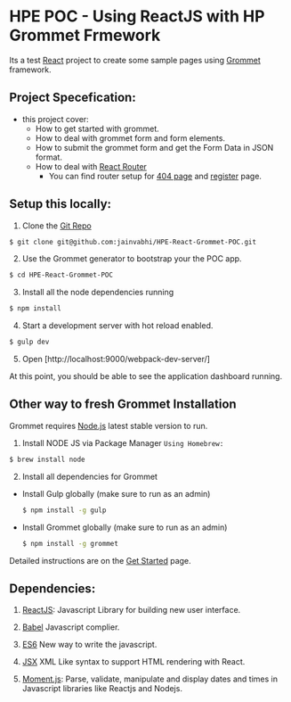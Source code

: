 # HPE POC - Using ReactJS with HP Grommet Frmework
Its a test [React](https://facebook.github.io/react/) project to create some sample pages using [Grommet](http://www.grommet.io/) framework.

## Project Specefication:
- this project cover:
  - How to get started with grommet.
  - How to deal with grommet form and form elements.
  - How to submit the grommet form and get the Form Data in JSON format.
  - How to deal with [React Router](https://github.com/reactjs/react-router)
    - You can find router setup for [404 page](http://localhost:9000/404/) and [register](http://localhost:9000/register/) page.

## Setup this locally:
1) Clone the [Git Repo](https://github.com/jainvabhi/HPE-React-Grommet-POC)
  ```sh
  $ git clone git@github.com:jainvabhi/HPE-React-Grommet-POC.git
  ```

2) Use the Grommet generator to bootstrap your the POC app.
  ```sh
  $ cd HPE-React-Grommet-POC
  ```

3) Install all the node dependencies running
  ```sh
  $ npm install
  ```

4) Start a development server with hot reload enabled.
  ```sh
  $ gulp dev
  ```

5) Open [http://localhost:9000/webpack-dev-server/]

  At this point, you should be able to see the application dashboard running.

## Other way to fresh Grommet Installation
Grommet requires [Node.js](https://nodejs.org/) latest stable version to run.

1) Install NODE JS via Package Manager `Using Homebrew:`
  ```sh
  $ brew install node
  ```
2) Install all dependencies for Grommet
  - Install Gulp globally (make sure to run as an admin)
    ```sh
    $ npm install -g gulp
    ```

  - Install Grommet globally (make sure to run as an admin)
    ```sh
    $ npm install -g grommet
    ```

Detailed instructions are on the [Get Started](http://grommet.io/docs/develop/get-started) page.

## Dependencies:
1) [ReactJS](https://facebook.github.io/react/): Javascript Library for building new user interface.

2) [Babel](https://babeljs.io/) Javascript complier.

3) [ES6](http://es6-features.org/#Constants) New way to write the javascript.

4) [JSX](https://facebook.github.io/jsx/) XML Like syntax to support HTML rendering with React.

5) [Moment.js](http://momentjs.com/docs/#/displaying/format/): Parse, validate, manipulate and display dates and times in Javascript libraries like Reactjs and Nodejs.

